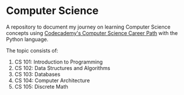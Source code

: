 # Computer Science

A repository to document my journey on learning Computer Science concepts using [Codecademy's Computer Science Career Path](https://www.codecademy.com/learn/paths/computer-science) with the Python language.

The topic consists of:

1. CS 101: Introduction to Programming
1. CS 102: Data Structures and Algorithms
1. CS 103: Databases
1. CS 104: Computer Architecture
1. CS 105: Discrete Math
